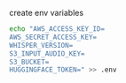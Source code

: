 create env variables

```bash
echo "AWS_ACCESS_KEY_ID=
AWS_SECRET_ACCESS_KEY=
WHISPER_VERSION=
S3_INPUT_AUDIO_KEY=
S3_BUCKET=
HUGGINGFACE_TOKEN=" >> .env
```